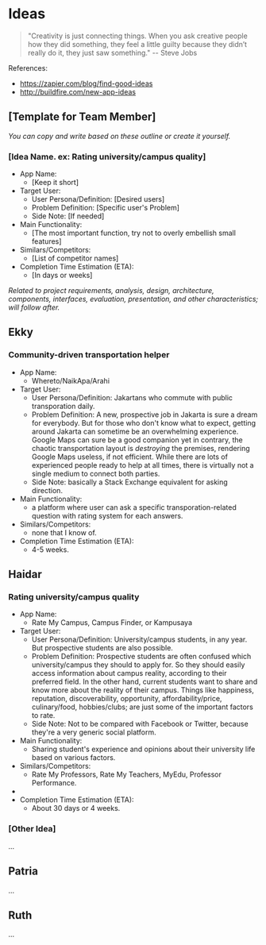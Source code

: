 Ideas
=====

> "Creativity is just connecting things. When you ask creative people how they did something, they feel a little guilty because they didn’t really do it, they just saw something." -- Steve Jobs

References:  
+ https://zapier.com/blog/find-good-ideas
+ http://buildfire.com/new-app-ideas

[Template for Team Member]
--------------------------

*You can copy and write based on these outline or create it yourself.*

### [Idea Name. ex: Rating university/campus quality]

+ App Name:
  + [Keep it short]
+ Target User:
  + User Persona/Definition: [Desired users]
  + Problem Definition: [Specific user's Problem]
  + Side Note: [If needed]
+ Main Functionality:
  + [The most important function, try not to overly embellish small features]
+ Similars/Competitors:
  + [List of competitor names]
+ Completion Time Estimation (ETA):
  + [In days or weeks]

*Related to project requirements, analysis, design, architecture, components, interfaces, evaluation, presentation, and other characteristics; will follow after.*

Ekky
----

### Community-driven transportation helper

+ App Name:
  + Whereto/NaikApa/Arahi
+ Target User:
  + User Persona/Definition: Jakartans who commute with public transporation daily.
  + Problem Definition: A new, prospective job in Jakarta is sure a dream for everybody. But for those who don't know what to expect, getting around Jakarta can sometime be an overwhelming experience. Google Maps can sure be a good companion yet in contrary, the chaotic transportation layout  is *destroying* the premises, rendering Google Maps useless, if not efficient.  While there are lots of experienced people ready to help at all times, there is virtually not a single medium to connect both parties. 
  + Side Note: basically a Stack Exchange equivalent for asking direction.
+ Main Functionality:
  + a platform where user can ask a specific transporation-related question with rating system for each answers.
+ Similars/Competitors:
  + none that I know of.
+ Completion Time Estimation (ETA):
  + 4-5 weeks.

Haidar
------

### Rating university/campus quality

+ App Name:
  + Rate My Campus, Campus Finder, or Kampusaya
+ Target User:
  + User Persona/Definition: University/campus students, in any year. But prospective students are also possible.
  + Problem Definition: Prospective students are often confused which university/campus they should to apply for. So they should easily access information about campus reality, according to their preferred field. In the other hand, current students want to share and know more about the reality of their campus. Things like happiness, reputation, discoverability, opportunity, affordability/price, culinary/food, hobbies/clubs; are just some of the important factors to rate.
  + Side Note: Not to be compared with Facebook or Twitter, because they're a very generic social platform.
+ Main Functionality:
  + Sharing student's experience and opinions about their university life based on various factors.
+ Similars/Competitors:
  + Rate My Professors, Rate My Teachers, MyEdu, Professor Performance.
+
+ Completion Time Estimation (ETA):
  + About 30 days or 4 weeks.

### [Other Idea]

...

Patria
------

...

Ruth
----

...

